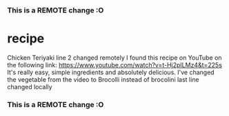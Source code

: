 ### This is a REMOTE change :O
# recipe
Chicken Teriyaki line 2 changed remotely
I found this recipe on YouTube on the following link: https://www.youtube.com/watch?v=t-Hj2pILMz4&t=225s
It's really easy, simple ingredients and absolutely delicious. I've changed the vegetable from the video to Brocolli instead of brocolini
last line changed locally
### This is a REMOTE change :O
